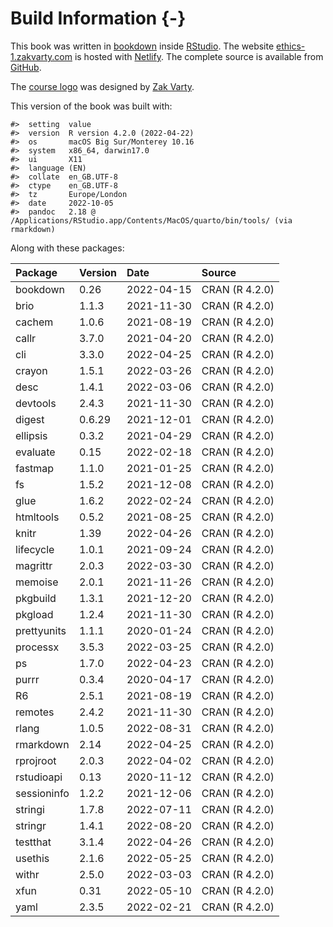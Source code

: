 
# Build Information {-}

This book was written in [bookdown](http://bookdown.org/) inside [RStudio](http://www.rstudio.com/ide/). The website [ethics-1.zakvarty.com](https://ethics-1.zakvarty.com) is hosted with [Netlify](https://www.netlify.com). The complete source is available from [GitHub](https://github.com/zakvarty/ethics-1).

The [course logo](assets/ethics-1-logo.png) was designed by [Zak Varty](https://www.zakvarty.com/).

This version of the book was built with:


```
#>  setting  value
#>  version  R version 4.2.0 (2022-04-22)
#>  os       macOS Big Sur/Monterey 10.16
#>  system   x86_64, darwin17.0
#>  ui       X11
#>  language (EN)
#>  collate  en_GB.UTF-8
#>  ctype    en_GB.UTF-8
#>  tz       Europe/London
#>  date     2022-10-05
#>  pandoc   2.18 @ /Applications/RStudio.app/Contents/MacOS/quarto/bin/tools/ (via rmarkdown)
```

Along with these packages:


|Package     |Version |Date       |Source         |
|:-----------|:-------|:----------|:--------------|
|bookdown    |0.26    |2022-04-15 |CRAN (R 4.2.0) |
|brio        |1.1.3   |2021-11-30 |CRAN (R 4.2.0) |
|cachem      |1.0.6   |2021-08-19 |CRAN (R 4.2.0) |
|callr       |3.7.0   |2021-04-20 |CRAN (R 4.2.0) |
|cli         |3.3.0   |2022-04-25 |CRAN (R 4.2.0) |
|crayon      |1.5.1   |2022-03-26 |CRAN (R 4.2.0) |
|desc        |1.4.1   |2022-03-06 |CRAN (R 4.2.0) |
|devtools    |2.4.3   |2021-11-30 |CRAN (R 4.2.0) |
|digest      |0.6.29  |2021-12-01 |CRAN (R 4.2.0) |
|ellipsis    |0.3.2   |2021-04-29 |CRAN (R 4.2.0) |
|evaluate    |0.15    |2022-02-18 |CRAN (R 4.2.0) |
|fastmap     |1.1.0   |2021-01-25 |CRAN (R 4.2.0) |
|fs          |1.5.2   |2021-12-08 |CRAN (R 4.2.0) |
|glue        |1.6.2   |2022-02-24 |CRAN (R 4.2.0) |
|htmltools   |0.5.2   |2021-08-25 |CRAN (R 4.2.0) |
|knitr       |1.39    |2022-04-26 |CRAN (R 4.2.0) |
|lifecycle   |1.0.1   |2021-09-24 |CRAN (R 4.2.0) |
|magrittr    |2.0.3   |2022-03-30 |CRAN (R 4.2.0) |
|memoise     |2.0.1   |2021-11-26 |CRAN (R 4.2.0) |
|pkgbuild    |1.3.1   |2021-12-20 |CRAN (R 4.2.0) |
|pkgload     |1.2.4   |2021-11-30 |CRAN (R 4.2.0) |
|prettyunits |1.1.1   |2020-01-24 |CRAN (R 4.2.0) |
|processx    |3.5.3   |2022-03-25 |CRAN (R 4.2.0) |
|ps          |1.7.0   |2022-04-23 |CRAN (R 4.2.0) |
|purrr       |0.3.4   |2020-04-17 |CRAN (R 4.2.0) |
|R6          |2.5.1   |2021-08-19 |CRAN (R 4.2.0) |
|remotes     |2.4.2   |2021-11-30 |CRAN (R 4.2.0) |
|rlang       |1.0.5   |2022-08-31 |CRAN (R 4.2.0) |
|rmarkdown   |2.14    |2022-04-25 |CRAN (R 4.2.0) |
|rprojroot   |2.0.3   |2022-04-02 |CRAN (R 4.2.0) |
|rstudioapi  |0.13    |2020-11-12 |CRAN (R 4.2.0) |
|sessioninfo |1.2.2   |2021-12-06 |CRAN (R 4.2.0) |
|stringi     |1.7.8   |2022-07-11 |CRAN (R 4.2.0) |
|stringr     |1.4.1   |2022-08-20 |CRAN (R 4.2.0) |
|testthat    |3.1.4   |2022-04-26 |CRAN (R 4.2.0) |
|usethis     |2.1.6   |2022-05-25 |CRAN (R 4.2.0) |
|withr       |2.5.0   |2022-03-03 |CRAN (R 4.2.0) |
|xfun        |0.31    |2022-05-10 |CRAN (R 4.2.0) |
|yaml        |2.3.5   |2022-02-21 |CRAN (R 4.2.0) |

